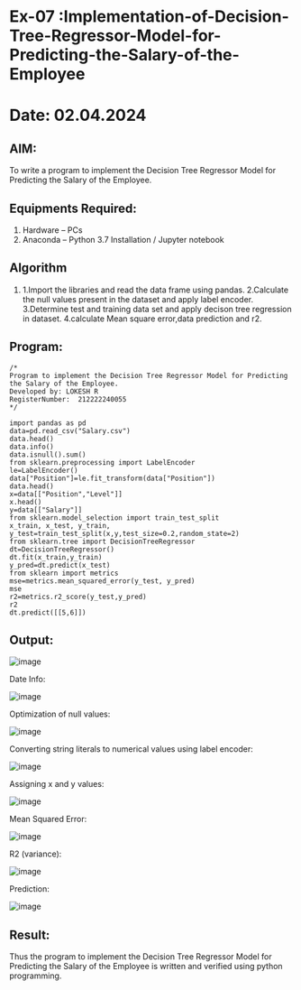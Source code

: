 # Ex-07 :Implementation-of-Decision-Tree-Regressor-Model-for-Predicting-the-Salary-of-the-Employee
# Date: 02.04.2024
## AIM:
To write a program to implement the Decision Tree Regressor Model for Predicting the Salary of the Employee.

## Equipments Required:
1. Hardware – PCs
2. Anaconda – Python 3.7 Installation / Jupyter notebook

## Algorithm
1. 1.Import the libraries and read the data frame using pandas. 
2.Calculate the null values present in the dataset and apply label encoder.
3.Determine test and training data set and apply decison tree regression in dataset. 
4.calculate Mean square error,data prediction and r2. 

## Program:
```
/*
Program to implement the Decision Tree Regressor Model for Predicting the Salary of the Employee.
Developed by: LOKESH R
RegisterNumber:  212222240055
*/
```

```
import pandas as pd
data=pd.read_csv("Salary.csv")
data.head()
data.info()
data.isnull().sum()
from sklearn.preprocessing import LabelEncoder
le=LabelEncoder()
data["Position"]=le.fit_transform(data["Position"])
data.head()
x=data[["Position","Level"]]
x.head()
y=data[["Salary"]]
from sklearn.model_selection import train_test_split
x_train, x_test, y_train, y_test=train_test_split(x,y,test_size=0.2,random_state=2)
from sklearn.tree import DecisionTreeRegressor
dt=DecisionTreeRegressor()
dt.fit(x_train,y_train)
y_pred=dt.predict(x_test)
from sklearn import metrics
mse=metrics.mean_squared_error(y_test, y_pred)
mse
r2=metrics.r2_score(y_test,y_pred)
r2
dt.predict([[5,6]])

```

## Output:

![image](https://github.com/LokeshRajamani/ml7/assets/120544804/465a1581-46a8-41e3-b4d1-a85f9e64cc35)

Date Info:

![image](https://github.com/LokeshRajamani/ml7/assets/120544804/98e17618-8b51-4263-9a11-496c27556f1a)

Optimization of null values:

![image](https://github.com/LokeshRajamani/ml7/assets/120544804/997f4afd-677d-4dd2-a969-83378f725ec0)

Converting string literals to numerical values using label encoder:

![image](https://github.com/LokeshRajamani/ml7/assets/120544804/3e17ec3c-61a0-4ec1-a094-cc05fdef5e2c)

Assigning x and y values:

![image](https://github.com/LokeshRajamani/ml7/assets/120544804/4c875e13-5e1e-4b2f-b5ab-a2628a338ad1)


Mean Squared Error:

![image](https://github.com/LokeshRajamani/ml7/assets/120544804/ce71ee57-cc8d-4e82-b365-f8d56917e30c)

R2 (variance):

![image](https://github.com/LokeshRajamani/ml7/assets/120544804/e134147f-71cb-4d28-bbc5-fe1cc2e4e000)

Prediction:

![image](https://github.com/LokeshRajamani/ml7/assets/120544804/ea92504a-e247-4759-b8eb-012a9ca96e88)



## Result:
Thus the program to implement the Decision Tree Regressor Model for Predicting the Salary of the Employee is written and verified using python programming.
